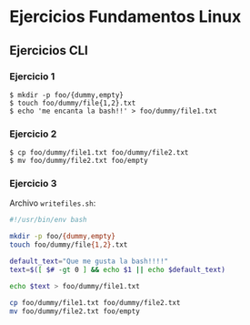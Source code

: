 # Ejercicios Fundamentos Linux

## Ejercicios CLI

### Ejercicio 1

```
$ mkdir -p foo/{dummy,empty}
$ touch foo/dummy/file{1,2}.txt
$ echo 'me encanta la bash!!' > foo/dummy/file1.txt
```

### Ejercicio 2

```
$ cp foo/dummy/file1.txt foo/dummy/file2.txt
$ mv foo/dummy/file2.txt foo/empty
```

### Ejercicio 3

Archivo `writefiles.sh`:

```sh
#!/usr/bin/env bash

mkdir -p foo/{dummy,empty}
touch foo/dummy/file{1,2}.txt

default_text="Que me gusta la bash!!!!"
text=$([ $# -gt 0 ] && echo $1 || echo $default_text)

echo $text > foo/dummy/file1.txt

cp foo/dummy/file1.txt foo/dummy/file2.txt
mv foo/dummy/file2.txt foo/empty
```

